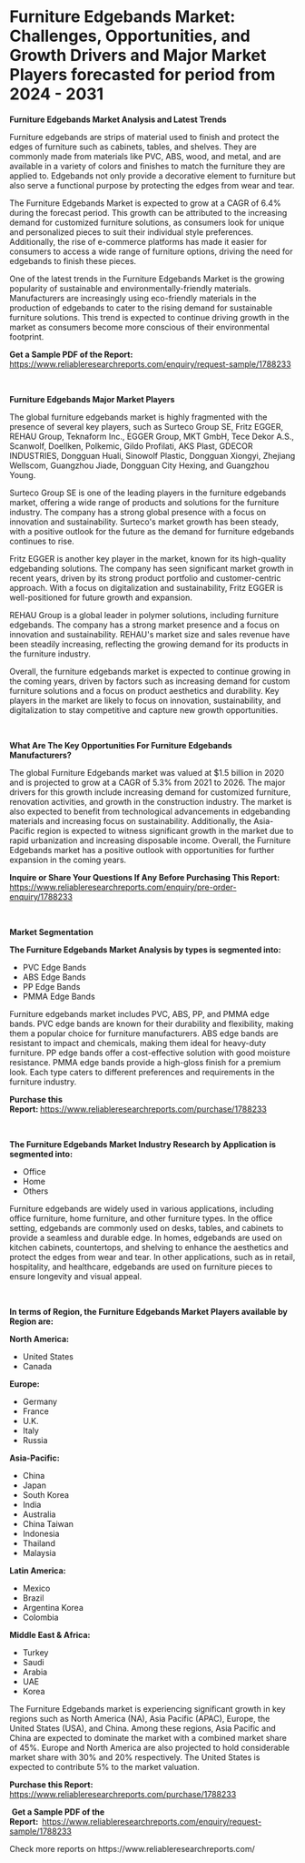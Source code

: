 <p><h1>Furniture Edgebands Market: Challenges, Opportunities, and Growth Drivers and Major Market Players forecasted for period from 2024 - 2031</h1></p><p><strong>Furniture Edgebands Market Analysis and Latest Trends</strong></p>
<p><p>Furniture edgebands are strips of material used to finish and protect the edges of furniture such as cabinets, tables, and shelves. They are commonly made from materials like PVC, ABS, wood, and metal, and are available in a variety of colors and finishes to match the furniture they are applied to. Edgebands not only provide a decorative element to furniture but also serve a functional purpose by protecting the edges from wear and tear.</p><p>The Furniture Edgebands Market is expected to grow at a CAGR of 6.4% during the forecast period. This growth can be attributed to the increasing demand for customized furniture solutions, as consumers look for unique and personalized pieces to suit their individual style preferences. Additionally, the rise of e-commerce platforms has made it easier for consumers to access a wide range of furniture options, driving the need for edgebands to finish these pieces.</p><p>One of the latest trends in the Furniture Edgebands Market is the growing popularity of sustainable and environmentally-friendly materials. Manufacturers are increasingly using eco-friendly materials in the production of edgebands to cater to the rising demand for sustainable furniture solutions. This trend is expected to continue driving growth in the market as consumers become more conscious of their environmental footprint.</p></p>
<p><strong>Get a Sample PDF of the Report:&nbsp;</strong> <a href="https://www.reliableresearchreports.com/enquiry/request-sample/1788233">https://www.reliableresearchreports.com/enquiry/request-sample/1788233</a></p>
<p>&nbsp;</p>
<p><strong>Furniture Edgebands Major Market Players</strong></p>
<p><p>The global furniture edgebands market is highly fragmented with the presence of several key players, such as Surteco Group SE, Fritz EGGER, REHAU Group, Teknaform Inc., EGGER Group, MKT GmbH, Tece Dekor A.S., Scanwolf, Doellken, Polkemic, Gildo Profilati, AKS Plast, GDECOR INDUSTRIES, Dongguan Huali, Sinowolf Plastic, Dongguan Xiongyi, Zhejiang Wellscom, Guangzhou Jiade, Dongguan City Hexing, and Guangzhou Young.</p><p>Surteco Group SE is one of the leading players in the furniture edgebands market, offering a wide range of products and solutions for the furniture industry. The company has a strong global presence with a focus on innovation and sustainability. Surteco's market growth has been steady, with a positive outlook for the future as the demand for furniture edgebands continues to rise.</p><p>Fritz EGGER is another key player in the market, known for its high-quality edgebanding solutions. The company has seen significant market growth in recent years, driven by its strong product portfolio and customer-centric approach. With a focus on digitalization and sustainability, Fritz EGGER is well-positioned for future growth and expansion.</p><p>REHAU Group is a global leader in polymer solutions, including furniture edgebands. The company has a strong market presence and a focus on innovation and sustainability. REHAU's market size and sales revenue have been steadily increasing, reflecting the growing demand for its products in the furniture industry.</p><p>Overall, the furniture edgebands market is expected to continue growing in the coming years, driven by factors such as increasing demand for custom furniture solutions and a focus on product aesthetics and durability. Key players in the market are likely to focus on innovation, sustainability, and digitalization to stay competitive and capture new growth opportunities.</p></p>
<p>&nbsp;</p>
<p><strong>What Are The Key Opportunities For Furniture Edgebands Manufacturers?</strong></p>
<p><p>The global Furniture Edgebands market was valued at $1.5 billion in 2020 and is projected to grow at a CAGR of 5.3% from 2021 to 2026. The major drivers for this growth include increasing demand for customized furniture, renovation activities, and growth in the construction industry. The market is also expected to benefit from technological advancements in edgebanding materials and increasing focus on sustainability. Additionally, the Asia-Pacific region is expected to witness significant growth in the market due to rapid urbanization and increasing disposable income. Overall, the Furniture Edgebands market has a positive outlook with opportunities for further expansion in the coming years.</p></p>
<p><strong>Inquire or Share Your Questions If Any Before Purchasing This Report:</strong> <a href="https://www.reliableresearchreports.com/enquiry/pre-order-enquiry/1788233">https://www.reliableresearchreports.com/enquiry/pre-order-enquiry/1788233</a></p>
<p>&nbsp;</p>
<p><strong>Market Segmentation</strong></p>
<p><strong>The Furniture Edgebands Market Analysis by types is segmented into:</strong></p>
<p><ul><li>PVC Edge Bands</li><li>ABS Edge Bands</li><li>PP Edge Bands</li><li>PMMA Edge Bands</li></ul></p>
<p><p>Furniture edgebands market includes PVC, ABS, PP, and PMMA edge bands. PVC edge bands are known for their durability and flexibility, making them a popular choice for furniture manufacturers. ABS edge bands are resistant to impact and chemicals, making them ideal for heavy-duty furniture. PP edge bands offer a cost-effective solution with good moisture resistance. PMMA edge bands provide a high-gloss finish for a premium look. Each type caters to different preferences and requirements in the furniture industry.</p></p>
<p><strong>Purchase this Report:&nbsp;</strong><a href="https://www.reliableresearchreports.com/purchase/1788233">https://www.reliableresearchreports.com/purchase/1788233</a></p>
<p>&nbsp;</p>
<p><strong>The Furniture Edgebands Market Industry Research by Application is segmented into:</strong></p>
<p><ul><li>Office</li><li>Home</li><li>Others</li></ul></p>
<p><p>Furniture edgebands are widely used in various applications, including office furniture, home furniture, and other furniture types. In the office setting, edgebands are commonly used on desks, tables, and cabinets to provide a seamless and durable edge. In homes, edgebands are used on kitchen cabinets, countertops, and shelving to enhance the aesthetics and protect the edges from wear and tear. In other applications, such as in retail, hospitality, and healthcare, edgebands are used on furniture pieces to ensure longevity and visual appeal.</p></p>
<p>&nbsp;</p>
<p><strong>In terms of Region, the Furniture Edgebands Market Players available by Region are:</strong></p>
<p>
    <p> <strong> North America: </strong>
        <ul>
            <li>United States</li>
            <li>Canada</li>
        </ul>
        </p> 
    <p> <strong> Europe: </strong>
        <ul>
            <li>Germany</li>
            <li>France</li>
            <li>U.K.</li>
            <li>Italy</li>
            <li>Russia</li>
        </ul>
        </p> 
    <p> <strong> Asia-Pacific: </strong>
        <ul>
            <li>China</li>
            <li>Japan</li>
            <li>South Korea</li>
            <li>India</li>
            <li>Australia</li>
            <li>China Taiwan</li>
            <li>Indonesia</li>
            <li>Thailand</li>
            <li>Malaysia</li>
        </ul>
        </p> 
    <p> <strong> Latin America: </strong>
        <ul>
            <li>Mexico</li>
            <li>Brazil</li>
            <li>Argentina Korea</li>
            <li>Colombia</li>
        </ul>
        </p> 
    <p> <strong> Middle East & Africa: </strong>
        <ul>
            <li>Turkey</li>
            <li>Saudi</li>
            <li>Arabia</li>
            <li>UAE</li>
            <li>Korea</li>
        </ul>
    </p>
    </p>
<p><p>The Furniture Edgebands market is experiencing significant growth in key regions such as North America (NA), Asia Pacific (APAC), Europe, the United States (USA), and China. Among these regions, Asia Pacific and China are expected to dominate the market with a combined market share of 45%. Europe and North America are also projected to hold considerable market share with 30% and 20% respectively. The United States is expected to contribute 5% to the market valuation.</p></p>
<p><strong>Purchase this Report: </strong><a href="https://www.reliableresearchreports.com/purchase/1788233">https://www.reliableresearchreports.com/purchase/1788233</a></p>
<p>&nbsp;<strong>Get a Sample PDF of the Report:&nbsp;&nbsp;</strong><a href="https://www.reliableresearchreports.com/enquiry/request-sample/1788233">https://www.reliableresearchreports.com/enquiry/request-sample/1788233</a></p>
<p><strong></strong></p>
<p>Check more reports on https://www.reliableresearchreports.com/</p>